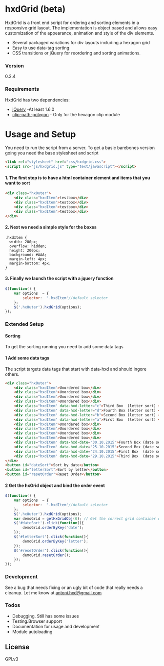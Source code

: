 # hxdGrid (beta)

HxdGrid is a front end script for ordering and sorting elements in a responsive grid layout. The implementation is object based and allows easy customization of the appearance, animation and style of the div elements.

  - Several packaged variations for div layouts including a hexagon grid
  - Easy to use data-tag sorting
  - CSS transitions or jQuery for reordering and sorting animations.


### Version
0.2.4

### Requirements

HxdGrid has two dependencies:

* [jQuery] -At least 1.6.0
* [clip-path-polygon] - Only for the hexagon clip module


# Usage and Setup

You need to run the script from a server. To get a basic barebones version going you need the base stylesheet and script
```html
<link rel="stylesheet" href="css/hxdgrid.css">
<script src="js/hxdgrid.js" type="text/javascript"></script>
```

#### 1. The first step is to have a html container element and items that you want to sort
```html
<div class="hxOuter">
    <div class="hxdItem">testbox</div>
	<div class="hxdItem">testbox</div>
	<div class="hxdItem">testbox</div>
	<div class="hxdItem">testbox</div>
</div>
```
#### 2. Next we need a simple style for the boxes
```style
.hxdItem {
  width: 200px;
  overflow: hidden;
  height: 200px;
  background: #AAA;
  margin-left: 4px;
  margin-bottom: 4px;
}
```
#### 3. Finally we launch the script with a jquery function
```javascript
$(function() {
	var options  = {
		selector:  '.hxdItem'//default selector
	};
	$('.hxOuter').hxdGrid(options);
});
```

### Extended Setup
#### Sorting
To get the sorting running you  need to add some data tags
#### 1 Add some data tags
The script targets data tags that start with data-hxd and should ingore others.
```html
<div class="hxOuter">
	<div class="hxdItem">Unordered box</div>
	<div class="hxdItem">Unordered box</div>
	<div class="hxdItem">Unordered box</div>
	<div class="hxdItem">Unordered box</div>
	<div class="hxdItem" data-hxd-letter="c">Third Box  (letter sort) </div>
	<div class="hxdItem" data-hxd-letter="d">Fourth Box (letter sort) </div>
	<div class="hxdItem" data-hxd-letter="b">Second Box (letter sort) </div>
	<div class="hxdItem" data-hxd-letter="a">First Box  (letter sort) </div>
	<div class="hxdItem">Unordered box</div>
	<div class="hxdItem">Unordered box</div>
	<div class="hxdItem">Unordered box</div>
	<div class="hxdItem">Unordered box</div>
	<div class="hxdItem" data-hxd-date="30.10.2015">Fourth Box (date sort) </div>
	<div class="hxdItem" data-hxd-date="25.10.2015">Second Box (date sort) </div>
	<div class="hxdItem" data-hxd-date="24.10.2015">First Box  (date sort) </div>
	<div class="hxdItem" data-hxd-date="29.10.2015">Third Box  (date sort) </div>
</div>
<button id="dateSort">Sort by date</button>
<button id="letterSort">Sort by letter</button>
<button id="resetOrder">Reset Order</button>
```
#### 2 Get the hxGrid object and bind the order event

```javascript
$(function() {
	var options  = {
		selector:  '.hxdItem'//default selector
	};
	$('.hxOuter').hxdGrid(options);
	var demoGrid = getHxGridObj(0); // Get the correct grid container object
	$('#dateSort').click(function(){
	    demoGrid.orderByKey('date');
	});
	$('#letterSort').click(function(){
		demoGrid.orderByKey('letter');
	});
	$('#resetOrder').click(function(){
		demoGrid.resetOrder();
	});
});

```
### Development

See a bug that needs fixing or an ugly bit of code that really needs a cleanup. Let me know at antoni.hxd@gmail.com


### Todos

 - Debugging. Still has some issues
 - Testing.Browser support 
 - Documentation for usage and development
 - Module autoloading

License
----

GPLv3


   [jQuery]: <http://jquery.com>
   [clip-path-polygon]: https://github.com/andrusieczko/clip-path-polygon
  